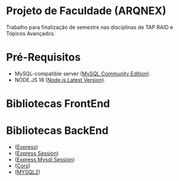 # Projeto de Faculdade (ARQNEX)
Trabalho para finalização de semestre nas disciplinas de TAP RAID e Tópicos Avançados.

# Pré-Requisitos
- MySQL-compatible server ([MySQL Community Edition](https://www.mysql.com/products/community/)).
- NODE.JS 18 ([Node.js Latest Version](https://nodejs.org/en/download)).

# Bibliotecas FrontEnd

  
# Bibliotecas BackEnd
- ([Express](https://www.npmjs.com/package/express))
- ([Express Session](https://www.npmjs.com/package/express-session))
- ([Express Mysql Session](https://www.npmjs.com/package/express-mysql-session))
- ([Cors](https://www.npmjs.com/package/cors))
- ([MYSQL2](https://www.npmjs.com/package/mysql2))
